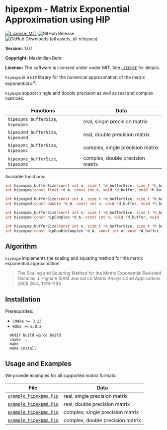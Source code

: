 # hipexpm - Matrix Exponential Approximation using HIP

 [![License: MIT](https://img.shields.io/badge/License-MIT-yellow.svg)](https://opensource.org/licenses/MIT)
 ![GitHub Release](https://img.shields.io/github/v/release/maximilianbehr/hipexpm?display_name=release&style=flat)
 ![GitHub Downloads (all assets, all releases)](https://img.shields.io/github/downloads/maximilianbehr/hipexpm/total)

**Version:** 1.0.1

**Copyright:** Maximilian Behr

**License:** The software is licensed under under MIT. See [`LICENSE`](LICENSE) for details.

`hipexpm` is a `HIP` library for the numerical approximation of the matrix exponential $e^A$.

`hipexpm` support single and double precision as well as real and complex matrices.


| Functions                          | Data                             |
| -----------------------------------|----------------------------------|
| `hipexpms_bufferSize`, `hipexpms`  | real, single precision matrix    |
| `hipexpmd_bufferSize`, `hipexpmd`  | real, double precision matrix    |
| `hipexpmc_bufferSize`, `hipexpmc`  | complex, single precision matrix |
| `hipexpmz_bufferSize`, `hipexpmz`  | complex, double precision matrix |


Available functions:

```C
int hipexpms_bufferSize(const int n, size_t *d_bufferSize, size_t *h_bufferSize);
int hipexpms(const float *d_A, const int n, void *d_buffer, void *h_buffer, float *d_expmA);
```
```C
int hipexpmd_bufferSize(const int n, size_t *d_bufferSize, size_t *h_bufferSize);
int hipexpmd(const double *d_A, const int n, void *d_buffer, void *h_buffer, double *d_expmA);
```
```C
int hipexpmc_bufferSize(const int n, size_t *d_bufferSize, size_t *h_bufferSize);
int hipexpmc(const hipComplex *d_A, const int n, void *d_buffer, void *h_buffer, hipComplex *d_expmA);
```
```C
int hipexpmz_bufferSize(const int n, size_t *d_bufferSize, size_t *h_bufferSize);
int hipexpmz(const hipDoubleComplex *d_A, const int n, void *d_buffer, void *h_buffer, hipDoubleComplex *d_expmA);
```

## Algorithm

`hipexpm` implements the scaling and squaring method for the matrix exponential approximation. 

> The Scaling and Squaring Method for the Matrix Exponential Revisited
Nicholas J. Higham
SIAM Journal on Matrix Analysis and Applications 2005 26:4, 1179-1193 


## Installation

Prerequisites:
 * `CMake >= 3.23`
 * `ROCm >= 6.0.2`

```shell
  mkdir build && cd build
  cmake ..
  make
  make install
```

## Usage and Examples

We provide examples for all supported matrix formats:

  
| File                                           | Data                             |
| -----------------------------------------------|----------------------------------|
| [`example_hipexpms.hip`](example_hipexpms.hip) | real, single precision matrix    |
| [`example_hipexpmd.hip`](example_hipexpmd.hip) | real, double precision matrix    |
| [`example_hipexpmc.hip`](example_hipexpmc.hip) | complex, single precision matrix |
| [`example_hipexpmz.hip`](example_hipexpmz.hip) | complex, double precision matrix |

